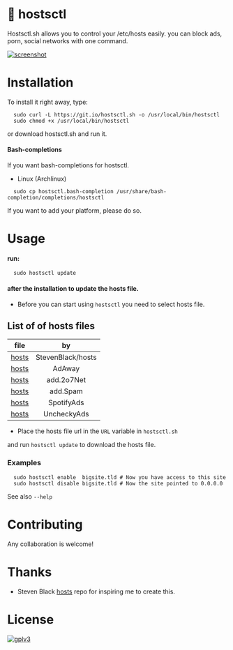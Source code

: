 # :no_entry_sign: hostsctl

Hostsctl.sh allows you to control your /etc/hosts easily. you can block ads, porn, social networks with one command.

[![screenshot](https://raw.githubusercontent.com/wiki/0xl3vi/hostsctl/cast.gif)](cast)


# Installation

To install it right away, type: 

```{bash}
  sudo curl -L https://git.io/hostsctl.sh -o /usr/local/bin/hostsctl
  sudo chmod +x /usr/local/bin/hostsctl
```

or download hostsctl.sh and run it.

#### Bash-completions

If you want bash-completions for hostsctl.

* Linux (Archlinux)

```{bash}
  sudo cp hostsctl.bash-completion /usr/share/bash-completion/completions/hostsctl
```

If you want to add your platform, please do so.

# Usage

#### run:

```{bash}
  sudo hostsctl update
```

#### after the installation to update the hosts file.

* Before you can start using `hostsctl` you need to select hosts file.

## List of of hosts files

file   | by 
-------|:------:
[hosts](https://github.com/StevenBlack/hosts/blob/master/readme.md#list-of-all-hosts-file-variants) | StevenBlack/hosts
[hosts](https://raw.githubusercontent.com/AdAway/adaway.github.io/master/hosts.txt) | AdAway
[hosts](https://raw.githubusercontent.com/AdAway/adaway.github.io/master/hosts.txt) | add.2o7Net
[hosts](https://raw.githubusercontent.com/FadeMind/hosts.extras/master/add.Spam/hosts) | add.Spam
[hosts](https://raw.githubusercontent.com/FadeMind/hosts.extras/master/SpotifyAds/hosts) | SpotifyAds
[hosts](https://raw.githubusercontent.com/FadeMind/hosts.extras/master/UncheckyAds/hosts) | UncheckyAds


* Place the hosts file url in the `URL` variable in `hostsctl.sh`

and run `hostsctl update` to download the hosts file.

### Examples

```{bash}
  sudo hostsctl enable  bigsite.tld # Now you have access to this site
  sudo hostsctl disable bigsite.tld # Now the site pointed to 0.0.0.0
```

See also `--help`

# Contributing

Any collaboration is welcome!

# Thanks

* Steven Black [hosts](https://github.com/StevenBlack/hosts) repo for inspiring me to create this.


# License

[![gplv3](https://www.gnu.org/graphics/gplv3-127x51.png)](gplv3)
